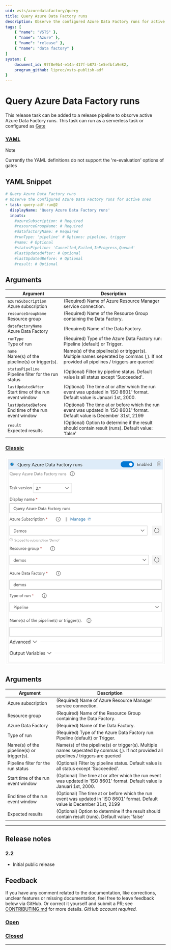 ```yaml
---
uid: vsts/azuredatafactory/query
title: Query Azure Data Factory runs
description: Observe the configured Azure Data Factory runs for active ones.
tags: [
    { "name": "VSTS" }, 
    { "name": "Azure" },
    { "name": "release" },
    { "name": "data factory" }
]
system: {
    document_id: 97f8e9b4-e14a-417f-b873-1e5efbfa9e82,
    program_github: liprec/vsts-publish-adf
}
---
```


# Query Azure Data Factory runs

This release task can be added to a release pipeline to obsorve active Azure Data Factory runs. This task can run as a serverless task or configured as [Gate](https://docs.microsoft.com/en-us/azure/devops/pipelines/release/approvals/gates?view=azure-devops&WT.mc_id=DP-MVP-5003419)


### [**YAML**](#tab/docs-closed)

> [!NOTE]
> Currently the YAML definitions do not support the 're-evaluation' options of gates

## YAML Snippet

```yaml
# Query Azure Data Factory runs
# Observe the configured Azure Data Factory runs for active ones
- task: query-adf-run@2
  displayName: 'Query Azure Data Factory runs'
  inputs:
    #azureSubscription: # Required
    #resourceGroupName: # Required
    #datafactoryName: # Required
    #runType: 'pipeline' # Options: pipeline, trigger
    #name: # Optional
    #statusPipeline: 'Cancelled,Failed,InProgress,Queued'
    #lastUpdatedAfter: # Optional
    #lastUpdatedBefore: # Optional
    #result: # Optional

```

## Arguments

| Argument | Description |
|----------|-------------|
| `azureSubscription`<br>Azure subscription | (Required) Name of Azure Resource Manager service connection.|
| `resourceGroupName`<br>Resource group | (Required) Name of the Resource Group containing the Data Factory.|
| `datafactoryName`<br>Azure Data Factory | (Required) Name of the Data Factory.|
| `runType`<br>Type of run | (Required) Type of the Azure Data Factory run: Pipeline (default) or Trigger.|
| `name`<br>Name(s) of the pipeline(s) or trigger(s). | Name(s) of the pipeline(s) or trigger(s). Multiple names seperated by commas (,). If not provided all pipelines / triggers are queried|
| `statusPipeline`<br>Pipeline filter for the run status | (Optional) Filter by pipeline status. Default value is all status except 'Succeeded'. |
| `lastUpdatedAfter`<br>Start time of the run event window | (Optional) The time at or after which the run event was updated in 'ISO 8601' format. Default value is Januari 1st, 2000. |
| `lastUpdatedBefore`<br>End time of the run event window | (Optional) The time at or before which the run event was updated in 'ISO 8601' format. Default value is December 31st, 2199 |
| `result`<br>Expected results | (Optional) Option to determine if the result should contain result (runs). Default value: 'false' |

### [**Classic**](#tab/docs-open)

![Screenshot of the Query Azure Data Factory runs](images/adf-screenshot-7.png)

## Arguments

| Argument | Description |
|----------|-------------|
| Azure subscription | (Required) Name of Azure Resource Manager service connection.|
| Resource group | (Required) Name of the Resource Group containing the Data Factory.|
| Azure Data Factory | (Required) Name of the Data Factory.|
| Type of run | (Required) Type of the Azure Data Factory run: Pipeline (default) or Trigger.|
| Name(s) of the pipeline(s) or trigger(s). | Name(s) of the pipeline(s) or trigger(s). Multiple names seperated by commas (,). If not provided all pipelines / triggers are queried|
| Pipeline filter for the run status | (Optional) Filter by pipeline status. Default value is all status except 'Succeeded'. |
| Start time of the run event window | (Optional) The time at or after which the run event was updated in 'ISO 8601' format. Default value is Januari 1st, 2000. |
| End time of the run event window | (Optional) The time at or before which the run event was updated in 'ISO 8601' format. Default value is December 31st, 2199 |
| Expected results | (Optional) Option to determine if the result should contain result (runs). Default value: 'false' |

***

## Release notes

### 2.2

- Initial public release

## Feedback

If you have any comment related to the documentation, like corrections, unclear features or missing documentation, feel free to leave feedback below via GitHub. Or correct it yourself and submit a PR; see [CONTRIBUTING.md](https://github.com/liprec/azurebi-docs/blob/master/.github/CONTRIBUTING.md) for more details.
*GitHub account required.*

### [**Open**](#tab/docs-open)

### [**Closed**](#tab/docs-closed)

***
